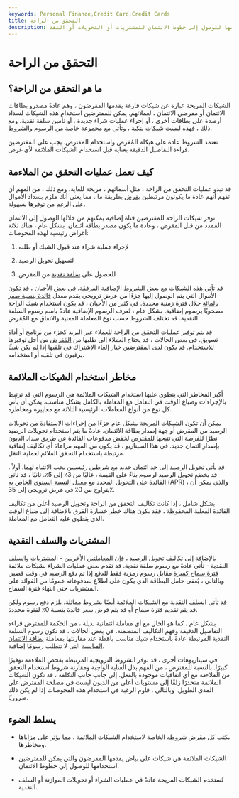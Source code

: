 ```yaml
---
keywords: Personal Finance,Credit Card,Credit Cards
title: التحقق من الراحة
description: الشيكات الملائمة هي شيكات على بياض يقدمها المقرضون والتي يمكن للمقترضين استخدامها للوصول إلى خطوط الائتمان للمشتريات أو التحويلات أو النقد.
---
```


# التحقق من الراحة
## ما هو التحقق من الراحة؟

الشيكات المريحة عبارة عن شيكات فارغة يقدمها المقرضون ، وهم عادةً مصدرو بطاقات الائتمان أو مقرضي الائتمان ، لعملائهم. يمكن للمقترضين استخدام هذه الشيكات لسداد أرصدة على بطاقات أخرى ، أو إجراء عمليات شراء جديدة ، أو تأمين سلفة نقدية. ومع ذلك ، فهذه ليست شيكات بنكية ، وتأتي مع مجموعة خاصة من الرسوم والشروط.

تعتمد الشروط عادة على هيكلة المُقرض واستخدام المقترض. يجب على المقترضين قراءة التفاصيل الدقيقة بعناية قبل استخدام الشيكات الملائمة لأي غرض.

## كيف تعمل عمليات التحقق من الملاءمة

قد تبدو عمليات التحقق من الراحة ، مثل أسمائهم ، مريحة للغاية. ومع ذلك ، من المهم أن تفهم أنهم عادة ما يكونون مرتبطين [بقرض](/loan) بطريقة ما ، مما يعني أنك ملزم بسداد الأموال على الرغم من توفرها بسهولة.

توفر شيكات الراحة للمقترضين قناة إضافية يمكنهم من خلالها الوصول إلى الائتمان الممدد من قبل المقرض ، وعادة ما يكون مصدر بطاقة ائتمان. بشكل عام ، هناك ثلاثة أغراض رئيسية لهذه الفحوصات:

1. لإجراء عملية شراء عند قبول الشيك أو طلبه

1. لتسهيل تحويل الرصيد

1. للحصول على [سلفة نقدية](/cashadvance) من المقرض

قد تأتي هذه الشيكات مع بعض الشروط الإضافية المرفقة. في بعض الأحيان ، قد تكون الأموال التي يتم الوصول إليها جزءًا من عرض ترويجي يقدم معدل [فائدة بنسبة صفر بالمائة](/zero-percent) خلال فترة زمنية محددة. في كثير من الأحيان ، قد يكون استخدام شيك الراحة مصحوبًا برسوم إضافية. بشكل عام ، تُعرف الرسوم الإضافية عادةً باسم رسوم السلفة النقدية. قد تختلف الشروط حسب نوع المعاملة المعنية والاتفاق مع المُقرض.

قد يتم توفير عمليات التحقق من الراحة للعملاء عبر البريد كجزء من برنامج أو أداة تسويق. في بعض الحالات ، قد يحتاج العملاء إلى طلبها من [المُقرض](/lender) من أجل توفيرها للاستخدام. قد يكون لدى المقترضين خيار إلغاء الاشتراك في تلقيها إذا لم يكن شيئًا يرغبون في تلقيه أو استخدامه.

## مخاطر استخدام الشيكات الملائمة

أكبر المخاطر التي ينطوي عليها استخدام الشيكات الملائمة هي الرسوم التي قد ترتبط بالإجراءات وضياع الوقت في التعامل مع المعاملة بالكامل بشكل مناسب. يمكن أن يأتي كل نوع من أنواع المعاملات الرئيسية الثلاثة مع معاييره ومخاطره.

يمكن أن تكون الشيكات المريحة بشكل عام جزءًا من إجراءات الاستفادة من تحويلات الرصيد من المقرض أو جهة إصدار بطاقة الائتمان. عادةً ما يتم استخدام تحويلات الرصيد نظرًا للفرصة التي تتيحها للمقترض لخفض مدفوعات الفائدة عن طريق سداد الديون بإصدار ائتمان جديد. في هذا السيناريو ، قد يكون من المهم مراعاة أي تكاليف إضافية مرتبطة باستخدام التحقق الملائم لعملية النقل.

قد يأتي تحويل الرصيد إلى حد ائتمان جديد مع شرطين رئيسيين يجب الانتباه لهما. أولاً ، قد يخضع تحويل الرصيد لرسوم بناءً على القيمة ، غالبًا من 3٪ إلى 5٪. ثانيًا ، قد تأتي الفائدة على التحويل المحدد مع [معدل النسبة السنوي الخاص به](/purchase-apr) (APR) ، والذي يمكن أن يتراوح من 0٪ في عرض ترويجي إلى 35٪.

بشكل شامل ، إذا كانت تكاليف التحقق من الراحة وتحويل الرصيد أعلى من تكاليف الفائدة الفعلية المحفوظة ، فقد يكون هناك خطر خسارة الفرق بالإضافة إلى ضياع الوقت الذي ينطوي عليه التعامل مع المعاملة.

## المشتريات والسلف النقدية

بالإضافة إلى تكاليف تحويل الرصيد ، فإن المعاملتين الأخريين - المشتريات والسلف النقدية - تأتي عادةً مع رسوم سلفة نقدية. قد تقدم بعض عمليات الشراء بشيكات ملائمة [فترة سماح كميزة](/grace_period) مقابل رسوم رمزية فقط للدفع إذا تم دفع الرصيد في وقت قصير. وبالتالي ، يُعفى حامل البطاقة الذي يكون على اطلاع بمدفوعاته عمومًا من الفوائد على المشتريات حتى انتهاء فترة السماح.

قد تأتي السلف النقدية مع الشيكات الملائمة أيضًا بشروط مماثلة. يلزم دفع رسوم ولكن قد يتم تقديم فترة سماح أو قد يتم فرض سعر فائدة بنسبة 0٪ لفترة محددة.

بشكل عام ، كما هو الحال مع أي معاملة ائتمانية بديلة ، من الحكمة للمقترض قراءة التفاصيل الدقيقة وفهم التكاليف المتضمنة. في بعض الحالات ، قد تكون رسوم السلفة النقدية المرتبطة عادةً باستخدام شيك مناسب باهظة عند مقارنتها بمعاملة [بطاقة الائتمان القياسية](/creditcard) التي لا تتطلب رسومًا إضافية.

في سيناريوهات أخرى ، قد توفر الشروط الترويجية المرتبطة بفحص الملاءمة توفيرًا كبيرًا. بالنسبة للمقترض ، من المهم بذل العناية الواجبة ومقارنة شروط استخدام التحقق من الملاءمة مع أي اتفاقيات موجودة بالفعل. إلى جانب جانب التكلفة ، قد تكون الشيكات الملائمة منحدرًا زلقًا إلى مستويات أعلى من الديون ليست في مصلحة المقترض على المدى الطويل. وبالتالي ، قاوم الرغبة في استخدام هذه الفحوصات إذا لم يكن ذلك ضروريًا.

## يسلط الضوء

- يكتب كل مقرض شروطه الخاصة لاستخدام الشيكات الملائمة ، مما يؤثر على مزاياها ومخاطرها.

- الشيكات الملائمة هي شيكات على بياض يقدمها المقرضون والتي يمكن للمقترضين استخدامها للوصول إلى خطوط الائتمان.

- تُستخدم الشيكات المريحة عادةً في عمليات الشراء أو تحويلات الموازنة أو السلف النقدية.

